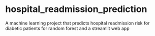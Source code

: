 # hospital_readmission_prediction
A machine learning project that predicts hospital readmission risk for diabetic patients for random forest and a streamlit web app
